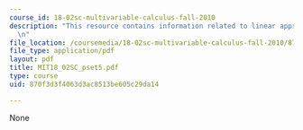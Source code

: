 ```yaml
---
course_id: 18-02sc-multivariable-calculus-fall-2010
description: "This resource contains information related to linear approximation.\r\
  \n"
file_location: /coursemedia/18-02sc-multivariable-calculus-fall-2010/870f3d3f4063d3ac8513be605c29da14_MIT18_02SC_pset5.pdf
file_type: application/pdf
layout: pdf
title: MIT18_02SC_pset5.pdf
type: course
uid: 870f3d3f4063d3ac8513be605c29da14

---
```

None